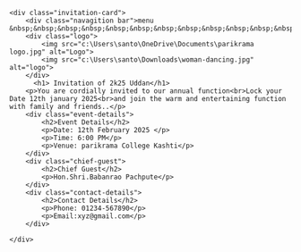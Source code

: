 <!DOCTYPE html>
<html lang="en">
<head>
    <meta charset="UTF-8">
    <meta name="viewport" content="width=device-width, initial-scale=1.0">
    <title>Annual Function Invitation</title>
    <link rel="stylesheet" href="style.css">
</head>
<body>
    
    <div class="invitation-card">
        <div class="navagition bar">menu &nbsp;&nbsp;&nbsp;&nbsp;&nbsp;&nbsp;&nbsp;&nbsp;&nbsp;&nbsp;&nbsp;&nbsp;&nbsp;&nbsp;&nbsp;&nbsp;&nbsp;&nbsp;&nbsp;&nbsp;&nbsp;&nbsp;&nbsp;&nbsp;&nbsp;&nbsp;&nbsp;&nbsp;search</div>
        <div class="logo">
            <img src="c:\Users\santo\OneDrive\Documents\parikrama logo.jpg" alt="Logo">
            <img src="c:\Users\santo\Downloads\woman-dancing.jpg" alt="logo">
        </div>
          <h1> Invitation of 2k25 Uddan</h1>
        <p>You are cordially invited to our annual function<br>Lock your Date 12th january 2025<br>and join the warm and entertaining function with family and friends..</p>
        <div class="event-details">
            <h2>Event Details</h2>
            <p>Date: 12th February 2025 </p>
            <p>Time: 6:00 PM</p>
            <p>Venue: parikrama College Kashti</p>
        </div>
        <div class="chief-guest">
            <h2>Chief Guest</h2>
            <p>Hon.Shri.Babanrao Pachpute</p>
        </div>
        <div class="contact-details">
            <h2>Contact Details</h2>
            <p>Phone: 01234-567890</p>
            <p>Email:xyz@gmail.com</p>
        </div>
       
    </div>
</body>
</html>



